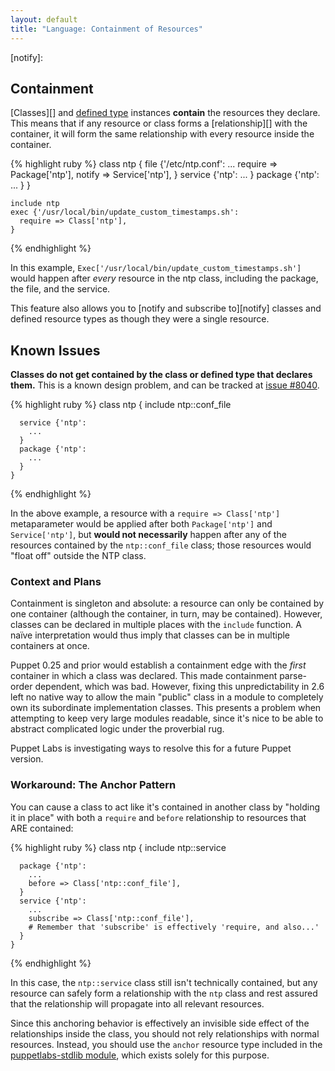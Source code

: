 ```yaml
---
layout: default
title: "Language: Containment of Resources"
---
```


<!-- todo -->
[stdlib]: 
[classes]: 
[definedtype]: 
[relationship]: 
[notify]: 

Containment
-----

[Classes][] and [defined type][definedtype] instances **contain** the resources they declare. This means that if any resource or class forms a [relationship][] with the container, it will form the same relationship with every resource inside the container. 

{% highlight ruby %}
    class ntp {
      file {'/etc/ntp.conf':
        ...
        require => Package['ntp'],
        notify  => Service['ntp'],
      }
      service {'ntp':
        ...
      }
      package {'ntp':
        ...
      }
    }
    
    include ntp
    exec {'/usr/local/bin/update_custom_timestamps.sh':
      require => Class['ntp'],
    }
{% endhighlight %}

In this example, `Exec['/usr/local/bin/update_custom_timestamps.sh']` would happen after _every_ resource in the ntp class, including the package, the file, and the service.

This feature also allows you to [notify and subscribe to][notify] classes and defined resource types as though they were a single resource. 

Known Issues
-----

**Classes do not get contained by the class or defined type that declares them.** This is a known design problem, and can be tracked at [issue #8040](http://projects.puppetlabs.com/issues/8040).

{% highlight ruby %}
    class ntp {
      include ntp::conf_file
      
      service {'ntp':
        ...
      }
      package {'ntp':
        ...
      }
    }
{% endhighlight %}

In the above example, a resource with a `require => Class['ntp']` metaparameter would be applied after both `Package['ntp']` and `Service['ntp']`, but **would not necessarily** happen after any of the resources contained by the `ntp::conf_file` class; those resources would "float off" outside the NTP class.

### Context and Plans

Containment is singleton and absolute: a resource can only be contained by one container (although the container, in turn, may be contained). However, classes can be declared in multiple places with the `include` function. A naïve interpretation would thus imply that classes can be in multiple containers at once. 

Puppet 0.25 and prior would establish a containment edge with the _first_ container in which a class was declared. This made containment parse-order dependent, which was bad. However, fixing this unpredictability in 2.6 left no native way to allow the main "public" class in a module to completely own its subordinate implementation classes. This presents a problem when attempting to keep very large modules readable, since it's nice to be able to abstract complicated logic under the proverbial rug. 

Puppet Labs is investigating ways to resolve this for a future Puppet version. 

### Workaround: The Anchor Pattern

You can cause a class to act like it's contained in another class by "holding it in place" with both a `require` and `before` relationship to resources that ARE contained:

{% highlight ruby %}
    class ntp {
      include ntp::service
      
      package {'ntp':
        ...
        before => Class['ntp::conf_file'],
      }
      service {'ntp':
        ...
        subscribe => Class['ntp::conf_file'], 
        # Remember that 'subscribe' is effectively 'require, and also...'
      }
    }
{% endhighlight %}

In this case, the `ntp::service` class still isn't technically contained, but any resource can safely form a relationship with the `ntp` class and rest assured that the relationship will propagate into all relevant resources. 

Since this anchoring behavior is effectively an invisible side effect of the relationships inside the class, you should not rely relationships with normal resources. Instead, you should use the `anchor` resource type included in the [puppetlabs-stdlib module][stdlib], which exists solely for this purpose. 
